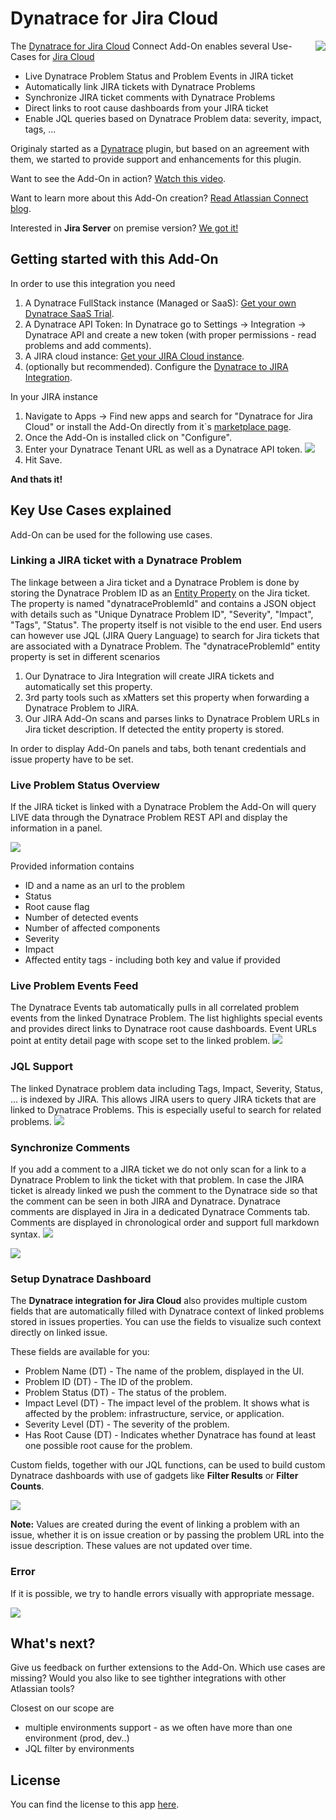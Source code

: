 # Dynatrace for Jira Cloud
<img align="right" src="logo_dynatrace_for_jira.png"/>

The [Dynatrace for Jira Cloud](https://marketplace.atlassian.com/apps/1217645/dynatrace-for-jira-cloud?hosting=cloud&tab=overview) Connect Add-On enables several Use-Cases for [Jira Cloud](https://www.atlassian.com/software/jira)
* Live Dynatrace Problem Status and Problem Events in JIRA ticket
* Automatically link JIRA tickets with Dynatrace Problems
* Synchronize JIRA ticket comments with Dynatrace Problems
* Direct links to root cause dashboards from your JIRA ticket
* Enable JQL queries based on Dynatrace Problem data: severity, impact, tags, ...

Originaly started as a [Dynatrace](https://www.dynatrace.com) plugin, but based on an agreement with them, we started to provide support and enhancements for this plugin.

Want to see the Add-On in action? [Watch this video](https://www.youtube.com/watch?v=px4ec9C32I4).

Want to learn more about this Add-On creation? [Read Atlassian Connect blog](https://www.dynatrace.com/blog/atlassian-connect-ing-devops-tools-jira-xmatters-dynatrace/).

Interested in **Jira Server** on premise version? [We got it!](https://www.tempest.sk/dynatrace-integration-for-jira/)

## Getting started with this Add-On
In order to use this integration you need
1. A Dynatrace FullStack instance (Managed or SaaS): [Get your own Dynatrace SaaS Trial](https://dynatrace.ai/tempest).
2. A Dynatrace API Token: In Dynatrace go to Settings -> Integration -> Dynatrace API and create a new token (with proper permissions - read problems and add comments).
3. A JIRA cloud instance: [Get your JIRA Cloud instance](https://www.atlassian.com/software/jira/try).
4. (optionally but recommended). Configure the [Dynatrace to JIRA Integration](https://www.dynatrace.com/blog/integrate-jira-issue-tracking-dynatrace-environment/).

In your JIRA instance 
1. Navigate to Apps -> Find new apps and search for "Dynatrace for Jira Cloud" or install the Add-On directly from it`s [marketplace page](https://marketplace.atlassian.com/apps/1217645/dynatrace-for-jira-cloud?hosting=cloud&tab=overview).
2. Once the Add-On is installed click on "Configure".
3. Enter your Dynatrace Tenant URL as well as a Dynatrace API token.
![](./images/config.png)
4. Hit Save.

**And thats it!**

## Key Use Cases explained
Add-On can be used for the following use cases.

### Linking a JIRA ticket with a Dynatrace Problem
The linkage between a Jira ticket and a Dynatrace Problem is done by storing the Dynatrace Problem ID as an [Entity Property](https://developer.atlassian.com/jiradev/jira-platform/building-jira-add-ons/jira-entity-properties-overview) on the Jira ticket. The property is named "dynatraceProblemId" and contains a JSON object with details such as "Unique Dynatrace Problem ID", "Severity", "Impact", "Tags", "Status". The property itself is not visible to the end user. End users can however use JQL (JIRA Query Language) to search for Jira tickets that are associated with a Dynatrace Problem.
The "dynatraceProblemId" entity property is set in different scenarios
1. Our Dynatrace to Jira Integration will create JIRA tickets and automatically set this property.
2. 3rd party tools such as xMatters set this property when forwarding a Dynatrace Problem to JIRA.
3. Our JIRA Add-On scans and parses links to Dynatrace Problem URLs in Jira ticket description. If detected the entity property is stored.

In order to display Add-On panels and tabs, both tenant credentials and issue property have to be set.

### Live Problem Status Overview
If the JIRA ticket is linked with a Dynatrace Problem the Add-On will query LIVE data through the Dynatrace Problem REST API and display the information in a panel.

![](./images/problem-overview.png)

Provided information contains

* ID and a name as an url to the problem
* Status
* Root cause flag
* Number of detected events
* Number of affected components
* Severity
* Impact
* Affected entity tags - including both key and value if provided

### Live Problem Events Feed
The Dynatrace Events tab automatically pulls in all correlated problem events from the linked Dynatrace Problem. The list highlights special events and provides direct links to Dynatrace root cause dashboards.
Event URLs point at entity detail page with scope set to the linked problem.
![](./images/events.png)

### JQL Support
The linked Dynatrace problem data including Tags, Impact, Severity, Status, ... is indexed by JIRA. This allows JIRA users to query JIRA tickets that are linked to Dynatrace Problems. This is especially useful to search for related problems.
![](./images/search.png)

### Synchronize Comments
If you add a comment to a JIRA ticket we do not only scan for a link to a Dynatrace Problem to link the ticket with that problem. In case the JIRA ticket is already linked we push the comment to the Dynatrace side so that the comment can be seen in both JIRA and Dynatrace.
Dynatrace comments are displayed in Jira in a dedicated Dynatrace Comments tab. Comments are displayed in chronological order and support full markdown syntax.
![](./images/comment-sync.png)

![](./images/comment-sync-md.png)

### Setup Dynatrace Dashboard
The **Dynatrace integration for Jira Cloud** also provides multiple custom fields that are automatically filled with Dynatrace context of linked problems stored in issues properties. You can use the fields to visualize such context directly on linked issue.

These fields are available for you:
- Problem Name (DT) - The name of the problem, displayed in the UI.
- Problem ID (DT) - The ID of the problem.
- Problem Status (DT) - The status of the problem.
- Impact Level (DT) - The impact level of the problem. It shows what is affected by the problem: infrastructure, service, or application.
- Severity Level (DT) - The severity of the problem.
- Has Root Cause (DT) - Indicates whether Dynatrace has found at least one possible root cause for the problem.

Custom fields, together with our JQL functions, can be used to build custom Dynatrace dashboards with use of gadgets like **Filter Results** or **Filter Counts**.

![](./images/dashboard-example.png)

**Note:** Values are created during the event of linking a problem with an issue, whether it is on issue creation or by passing the problem URL into the issue description. These values are not updated over time.

### Error
If it is possible, we try to handle errors visually with appropriate message.

![](./images/error.png)

## What's next?
Give us feedback on further extensions to the Add-On. Which use cases are missing? Would you also like to see tighther integrations with other Atlassian tools?

Closest on our scope are
* multiple environments support - as we often have more than one environment (prod, dev..)
* JQL filter by environments

## License

You can find the license to this app [here](License.md).

